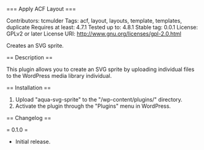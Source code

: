 === Apply ACF Layout ===

Contributors: tcmulder
Tags: acf, layout, layouts, template, templates, duplicate
Requires at least: 4.7.1
Tested up to: 4.8.1
Stable tag: 0.0.1
License: GPLv2 or later
License URI: http://www.gnu.org/licenses/gpl-2.0.html

Creates an SVG sprite.

== Description ==

This plugin allows you to create an SVG sprite by uploading individual files to the WordPress media library individual.

== Installation ==

1. Upload "aqua-svg-sprite" to the "/wp-content/plugins/" directory.
2. Activate the plugin through the "Plugins" menu in WordPress.

== Changelog ==

= 0.1.0 =

* Initial release.
